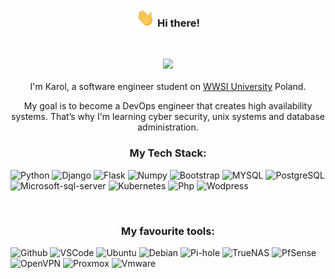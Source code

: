 <h3 align="center"> <img src="https://raw.githubusercontent.com/ABSphreak/ABSphreak/master/gifs/Hi.gif" width="30px"> Hi there!</h3>
  </br>
<p align="center">
<img src="https://media3.giphy.com/media/TV81wZQA4zcc4YTNfC/giphy.gif"> 
  </br>
    </br>
I'm Karol, a software engineer student on <a href="https://wwsi.edu.pl/">WWSI University</a> Poland. 
</p>

<p  align="center">
My goal is to become a DevOps engineer that creates high availability systems. That’s why I'm learning cyber security, unix systems and database administration.
</p>
<h3 align="center">
My Tech Stack:
</h3>

![Python](https://img.shields.io/badge/-Python-05122A?style=flat&logo=python)
![Django](https://img.shields.io/badge/-Django-05122A?style=flat&logo=django)
![Flask](https://img.shields.io/badge/-Flask-05122A?style=flat&logo=flask)
![Numpy](https://img.shields.io/badge/-Numpy-05122A?style=flat&logo=numpy)
![Bootstrap](https://img.shields.io/badge/-Bootstrap-05122A?style=flat&logo=bootstrap)
![MYSQL](https://img.shields.io/badge/-MySQL-05122A?style=flat&logo=mysql)
![PostgreSQL](https://img.shields.io/badge/-PostgreSQL-05122A?style=flat&logo=postgresql)
![Microsoft-sql-server](https://img.shields.io/badge/-Microsoft_SQL_Server-05122A?style=flat&logo=microsoft-sql-server)
![Kubernetes](https://img.shields.io/badge/-Kubernetes-05122A?style=flat&logo=kubernetes)
![Php](https://img.shields.io/badge/-PHP-05122A?style=flat&logo=php)
![Wodpress](https://img.shields.io/badge/-Wordpress-05122A?style=flat&logo=wordpress)

<br/>
<h3 align="center">
My favourite tools:
</h3>

![Github](https://img.shields.io/badge/-Github-05122A?style=flat&logo=github)
![VSCode](https://img.shields.io/badge/-VSCode-05122A?style=flat&logo=visual-studio-code)
![Ubuntu](https://img.shields.io/badge/-Ubuntu-05122A?style=flat&logo=ubuntu)
![Debian](https://img.shields.io/badge/-Debian-05122A?style=flat&logo=debian)
![Pi-hole](https://img.shields.io/badge/-Pi_hole-05122A?style=flat&logo=pi-hole)
![TrueNAS](https://img.shields.io/badge/-TrueNAS-05122A?style=flat&logo=truenas)
![PfSense](https://img.shields.io/badge/-PfSense-05122A?style=flat&logo=pfsense)
![OpenVPN](https://img.shields.io/badge/-OpenVPN-05122A?style=flat&logo=openvpn)
![Proxmox](https://img.shields.io/badge/-Proxmox_VE-05122A?style=flat&logo=proxmox)
![Vmware](https://img.shields.io/badge/-VMware-05122A?style=flat&logo=vmware)
